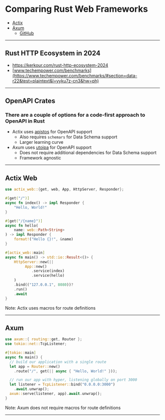 # Comparing Rust Web Frameworks

- [Actix](https://actix.rs/)
- [Axum](https://docs.rs/axum/latest/axum/)
  - [GitHub](https://github.com/tokio-rs/axum)

---

## Rust HTTP Ecosystem in 2024

- <https://kerkour.com/rust-http-ecosystem-2024>
- [www.techempower.com/benchmarks](https://www.techempower.com/benchmarks/#section=data-r22&test=plaintext&l=yyku7z-cn3&hw=ph)

---

## OpenAPI Crates

### There are a couple of options for a code-first approach to OpenAPI in Rust

- Actix uses [apistos](https://github.com/netwo-io/apistos) for OpenAPI support
  - Also requires `schemars` for Data Schema support
  - Larger learning curve
- Axum uses [utoipa](https://github.com/juhaku/utoipa) for OpenAPI support
  - Does not require additional dependencies for Data Schema support
  - Framework agnostic

---

## Actix Web

```rust [ |3|8|15]
use actix_web::{get, web, App, HttpServer, Responder};

#[get("/")]
async fn index() -> impl Responder {
    "Hello, World!"
}

#[get("/{name}")]
async fn hello(
    name: web::Path<String>
) -> impl Responder {
    format!("Hello {}!", &name)
}

#[actix_web::main]
async fn main() -> std::io::Result<()> {
    HttpServer::new(||
         App::new()
            .service(index)
            .service(hello)
    )
    .bind(("127.0.0.1", 8080))?
    .run()
    .await
}
```

Note: Actix uses macros for route definitions

---

## Axum

```rust
use axum::{ routing::get, Router };
use tokio::net::TcpListener;

#[tokio::main]
async fn main() {
  // build our application with a single route
  let app = Router::new()
    .route("/", get(|| async { "Hello, World!" }));

  // run our app with hyper, listening globally on port 3000
  let listener = TcpListener::bind("0.0.0.0:3000")
    .await.unwrap();
  axum::serve(listener, app).await.unwrap();
}
```

Note: Axum does not require macros for route definitions

---

